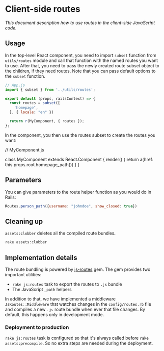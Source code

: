 # Client-side routes

_This document description how to use routes in the client-side JavaScript code._

## Usage

In the top-level React component, you need to import `subset` function from `utils/routes` module and call that function with the named routes you want to use. After that, you need to pass the newly created route subset object to the children, if they need routes. Note that you can pass default options to the `subset` function.

```js
// App.js
import { subset } from '../utils/routes';

export default (props, railsContext) => {
  const routes = subset([
    'homepage',
  ], { locale: "en" })

  return r(MyComponent, { routes });
};
```

In the component, you then use the routes subset to create the routes you want:

// MyComponent.js

class MyComponent extends React.Component {
  render() {
    return a(href: this.props.root.homepage_path())
  }
}


## Parameters

You can give parameters to the route helper function as you would do in Rails:

```js
Routes.person_path({username: "johndoe", show_closed: true})
```

## Cleaning up

`assets:clobber` deletes all the compiled route bundles.

```bash
rake assets:clobber
```

## Implementation details

The route bundling is powered by [js-routes](https://github.com/railsware/js-routes) gem. The gem provides two important utilities:

* `rake js:routes` task to export the routes to `.js` bundle
* The JavaScript `_path` helpers

In addition to that, we have implemented a middleware `JsRoutes::Middleware` that watches changes in the `config/routes.rb` file and compiles a new `.js` route bundle when ever that file changes. By default, this happens only in development mode.

### Deployment to production

`rake js:routes` task is configured so that it's always called before `rake assets:precompile`. So no extra steps are needed during the deployment.
